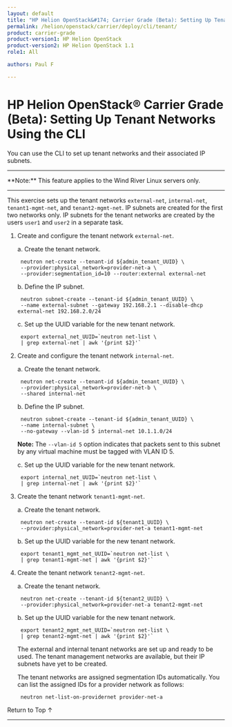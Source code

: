 ```yaml
---
layout: default
title: "HP Helion OpenStack&#174; Carrier Grade (Beta): Setting Up Tenant Networks Using the CLI"
permalink: /helion/openstack/carrier/deploy/cli/tenant/
product: carrier-grade
product-version1: HP Helion OpenStack
product-version2: HP Helion OpenStack 1.1
role1: All

authors: Paul F

---
```

<!--UNDER REVISION-->

<script>

function PageRefresh {
onLoad="window.refresh"
}

PageRefresh();

</script>

<!-- <p style="font-size: small;"> <a href="/helion/openstack/1.1/3rd-party-license-agreements/">&#9664; PREV</a> | <a href="/helion/openstack/1.1/">&#9650; UP</a> | NEXT &#9654; </p> -->

# HP Helion OpenStack&#174; Carrier Grade (Beta): Setting Up Tenant Networks Using the CLI

You can use the CLI to set up tenant networks and their associated IP subnets.

<hr>
**Note:** This feature applies to the Wind River Linux servers only.
<hr>

This exercise sets up the tenant networks `external-net`, `internal-net`, `tenant1-mgmt-net`, and `tenant2-mgmt-net`. IP subnets are created for the first two networks only. IP subnets for the tenant networks are created by the users `user1` and `user2` in a separate task.

1. Create and configure the tenant network `external-net`.

	a. Create the tenant network.

		neutron net-create --tenant-id ${admin_tenant_UUID} \
		--provider:physical_network=provider-net-a \
		--provider:segmentation_id=10 --router:external external-net

	b. Define the IP subnet.

		neutron subnet-create --tenant-id ${admin_tenant_UUID} \
		--name external-subnet --gateway 192.168.2.1 --disable-dhcp external-net 192.168.2.0/24

	c. Set up the UUID variable for the new tenant network.

		export external_net_UUID=`neutron net-list \
		| grep external-net | awk '{print $2}'`

2. Create and configure the tenant network `internal-net`.

	a. Create the tenant network.

		neutron net-create --tenant-id ${admin_tenant_UUID} \
		--provider:physical_network=provider-net-b \
		--shared internal-net

	b. Define the IP subnet.

		neutron subnet-create --tenant-id ${admin_tenant_UUID} \
		--name internal-subnet \
		--no-gateway --vlan-id 5 internal-net 10.1.1.0/24

	**Note:** The `--vlan-id 5` option indicates that packets sent to this subnet by any virtual machine must be tagged with VLAN ID 5.

	c. Set up the UUID variable for the new tenant network.

		export internal_net_UUID=`neutron net-list \
		| grep internal-net | awk '{print $2}'`

3. Create the tenant network `tenant1-mgmt-net`.

	a. Create the tenant network.

		neutron net-create --tenant-id ${tenant1_UUID} \
		--provider:physical_network=provider-net-a tenant1-mgmt-net

	b. Set up the UUID variable for the new tenant network.

		export tenant1_mgmt_net_UUID=`neutron net-list \
		| grep tenant1-mgmt-net | awk '{print $2}'`

4. Create the tenant network `tenant2-mgmt-net`.

	a. Create the tenant network.

		neutron net-create --tenant-id ${tenant2_UUID} \
		--provider:physical_network=provider-net-a tenant2-mgmt-net

	b. Set up the UUID variable for the new tenant network.

		export tenant2_mgmt_net_UUID=`neutron net-list \
		| grep tenant2-mgmt-net | awk '{print $2}'`

	The external and internal tenant networks are set up and ready to be used. The tenant management networks are available, but their IP subnets have yet to be created.

	The tenant networks are assigned segmentation IDs automatically. You can list the assigned IDs for a provider network as follows:

		neutron net-list-on-providernet provider-net-a

<a href="#top" style="padding:14px 0px 14px 0px; text-decoration: none;"> Return to Top &#8593; </a>
 
----